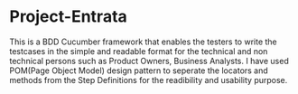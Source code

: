 # Project-Entrata
This is a BDD Cucumber framework that enables the testers to write the testcases in the simple and readable format for the technical and non technical persons such as Product Owners, Business Analysts.
I have used POM(Page Object Model) design pattern to seperate the locators and methods from the Step Definitions for the readibility and usability purpose.

